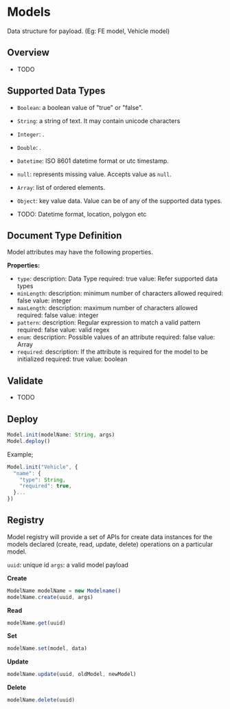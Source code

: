 # Models

Data structure for payload. (Eg: FE model, Vehicle model)

## Overview

- TODO

## Supported Data Types

- `Boolean`: a boolean value of "true" or "false".
- `String`: a string of text. It may contain unicode characters
- `Integer`: .
- `Double`: .
- `Datetime`: ISO 8601 datetime format or utc timestamp.
- `null`: represents missing value. Accepts value as `null`.
- `Array`: list of ordered elements.
- `Object`: key value data. Value can be of any of the supported data types.

-  TODO: Datetime format, location, polygon etc

## Document Type Definition

Model attributes may have the following properties.

**Properties:**

- `type`: 
    description: Data Type
    required: true
    value: Refer supported data types
- `minLength`:
    description: minimum number of characters allowed
    required: false
    value: integer
- `maxLength`:
    description: maximum number of characters allowed
    required: false
    value: integer
- `pattern`:
    description: Regular expression to match a valid pattern
    required: false
    value: valid regex
- `enum`:
    description: Possible values of an attribute
    required: false
    value: Array<String>
- `required`:
    description: If the attribute is required for the model to be initialized
    required: true
    value: boolean

## Validate

  - TODO

## Deploy
  
  ```javascript
  Model.init(modelName: String, args)
  Model.deploy()
  ```

  Example;
  ```javascript
  Model.init("Vehicle", {
    "name": {
      "type": String,
      "required": true,
    }...
  })
  ```

  

## Registry

Model registry will provide a set of APIs for create data instances for the models declared (create, read, update, delete) operations on a particular model.

`uuid`: unique id
`args`: a valid model payload 


**Create**

```javascript
ModelName modelName = new Modelname()
modelName.create(uuid, args)
```

**Read**

```javascript
modelName.get(uuid)
```

**Set**

```javascript
modelName.set(model, data)
```

**Update**

```javascript
modelName.update(uuid, oldModel, newModel)
```
**Delete**

```javascript
modelName.delete(uuid)
```


